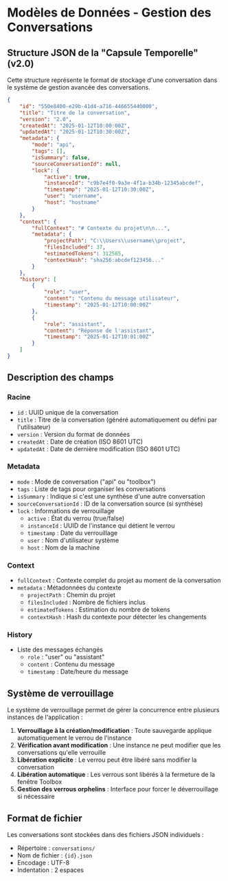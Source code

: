 # Modèles de Données - Gestion des Conversations

## Structure JSON de la "Capsule Temporelle" (v2.0)

Cette structure représente le format de stockage d'une conversation dans le système de gestion avancée des conversations.

```json
{
    "id": "550e8400-e29b-41d4-a716-446655440000",
    "title": "Titre de la conversation",
    "version": "2.0",
    "createdAt": "2025-01-12T10:00:00Z",
    "updatedAt": "2025-01-12T10:30:00Z",
    "metadata": {
        "mode": "api",
        "tags": [],
        "isSummary": false,
        "sourceConversationId": null,
        "lock": {
            "active": true,
            "instanceId": "c9b7e4f0-9a3e-4f1a-b34b-12345abcdef",
            "timestamp": "2025-01-12T10:30:00Z",
            "user": "username",
            "host": "hostname"
        }
    },
    "context": {
        "fullContext": "# Contexte du projet\n\n...",
        "metadata": {
            "projectPath": "C:\\Users\\username\\project",
            "filesIncluded": 37,
            "estimatedTokens": 312585,
            "contextHash": "sha256:abcdef123456..."
        }
    },
    "history": [
        {
            "role": "user",
            "content": "Contenu du message utilisateur",
            "timestamp": "2025-01-12T10:00:00Z"
        },
        {
            "role": "assistant",
            "content": "Réponse de l'assistant",
            "timestamp": "2025-01-12T10:01:00Z"
        }
    ]
}
```

## Description des champs

### Racine
- `id` : UUID unique de la conversation
- `title` : Titre de la conversation (généré automatiquement ou défini par l'utilisateur)
- `version` : Version du format de données
- `createdAt` : Date de création (ISO 8601 UTC)
- `updatedAt` : Date de dernière modification (ISO 8601 UTC)

### Metadata
- `mode` : Mode de conversation ("api" ou "toolbox")
- `tags` : Liste de tags pour organiser les conversations
- `isSummary` : Indique si c'est une synthèse d'une autre conversation
- `sourceConversationId` : ID de la conversation source (si synthèse)
- `lock` : Informations de verrouillage
  - `active` : État du verrou (true/false)
  - `instanceId` : UUID de l'instance qui détient le verrou
  - `timestamp` : Date du verrouillage
  - `user` : Nom d'utilisateur système
  - `host` : Nom de la machine

### Context
- `fullContext` : Contexte complet du projet au moment de la conversation
- `metadata` : Métadonnées du contexte
  - `projectPath` : Chemin du projet
  - `filesIncluded` : Nombre de fichiers inclus
  - `estimatedTokens` : Estimation du nombre de tokens
  - `contextHash` : Hash du contexte pour détecter les changements

### History
- Liste des messages échangés
  - `role` : "user" ou "assistant"
  - `content` : Contenu du message
  - `timestamp` : Date/heure du message

## Système de verrouillage

Le système de verrouillage permet de gérer la concurrence entre plusieurs instances de l'application :

1. **Verrouillage à la création/modification** : Toute sauvegarde applique automatiquement le verrou de l'instance
2. **Vérification avant modification** : Une instance ne peut modifier que les conversations qu'elle verrouille
3. **Libération explicite** : Le verrou peut être libéré sans modifier la conversation
4. **Libération automatique** : Les verrous sont libérés à la fermeture de la fenêtre Toolbox
5. **Gestion des verrous orphelins** : Interface pour forcer le déverrouillage si nécessaire

## Format de fichier

Les conversations sont stockées dans des fichiers JSON individuels :
- Répertoire : `conversations/`
- Nom de fichier : `{id}.json`
- Encodage : UTF-8
- Indentation : 2 espaces